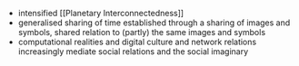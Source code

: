 - intensified [[Planetary Interconnectedness]] 
- generalised sharing of time established through a sharing of images and symbols, shared relation to (partly) the same images and symbols 
- computational realities and digital culture and network relations increasingly mediate social relations and the social imaginary